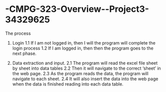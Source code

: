 # -CMPG-323-Overview--Project3-34329625

The process

1.	Login
1.1	If I am not logged in, then I will the program will complete the login process 
1.2	If I am logged in, then then the program goes to the next phase.

2.	Data extraction and input.
2.1	The program will read the excel file sheet by sheet into data tables
2.2	Then it will navigate to the correct ‘sheet’ in the web page.
2.3	As the program reads the data, the program will navigate to each sheet.
2.4	It will also insert the data into the web page when the data is finished reading into each data table.
